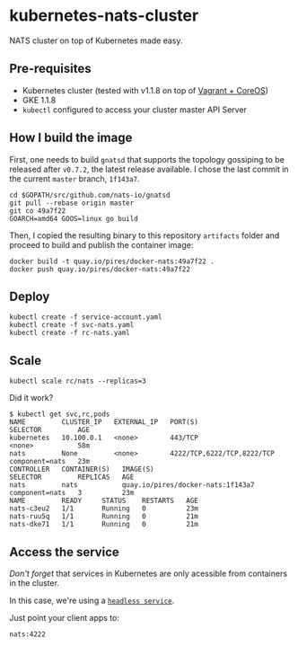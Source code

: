 # kubernetes-nats-cluster
NATS cluster on top of Kubernetes made easy.

## Pre-requisites

* Kubernetes cluster (tested with v1.1.8 on top of [Vagrant + CoreOS](https://github.com/pires/kubernetes-vagrant-coreos-cluster))
* GKE 1.1.8
* `kubectl` configured to access your cluster master API Server

## How I build the image

First, one needs to build `gnatsd` that supports the topology gossiping to be released after `v0.7.2`, the latest release available. I chose the last commit in the current `master` branch, `1f143a7`.
```
cd $GOPATH/src/github.com/nats-io/gnatsd
git pull --rebase origin master
git co 49a7f22
GOARCH=amd64 GOOS=linux go build
```

Then, I copied the resulting binary to this repository `artifacts` folder and proceed to build and publish the container image:
```
docker build -t quay.io/pires/docker-nats:49a7f22 .
docker push quay.io/pires/docker-nats:49a7f22
```

## Deploy

```
kubectl create -f service-account.yaml
kubectl create -f svc-nats.yaml
kubectl create -f rc-nats.yaml
```

## Scale

```
kubectl scale rc/nats --replicas=3
```

Did it work?

```
$ kubectl get svc,rc,pods
NAME         CLUSTER_IP   EXTERNAL_IP   PORT(S)                      SELECTOR         AGE
kubernetes   10.100.0.1   <none>        443/TCP                      <none>           58m
nats         None         <none>        4222/TCP,6222/TCP,8222/TCP   component=nats   23m
CONTROLLER   CONTAINER(S)   IMAGE(S)                            SELECTOR         REPLICAS   AGE
nats         nats           quay.io/pires/docker-nats:1f143a7   component=nats   3          23m
NAME         READY     STATUS    RESTARTS   AGE
nats-c3eu2   1/1       Running   0          23m
nats-ruu5q   1/1       Running   0          21m
nats-dke71   1/1       Running   0          21m
```

## Access the service

*Don't forget* that services in Kubernetes are only acessible from containers in the cluster.

In this case, we're using a [`headless service`](http://kubernetes.io/v1.1/docs/user-guide/services.html#headless-services).

Just point your client apps to:
```
nats:4222
```
